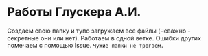 # Работы Глускера А.И.
Создаем свою папку и тупо загружаем все файлы (неважно - секретные они или нет). Работаем в одной ветке.
Ошибки других помечаем с помощью Issue.
`Чужие папки не трогаем.`

